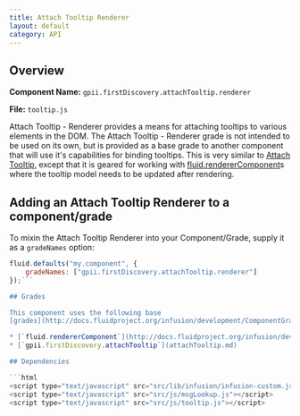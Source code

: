 ```yaml
---
title: Attach Tooltip Renderer
layout: default
category: API
---
```


## Overview

**Component Name:** `gpii.firstDiscovery.attachTooltip.renderer`

**File:** `tooltip.js`

Attach Tooltip - Renderer provides a means for attaching tooltips to various elements in the DOM.
The Attach Tooltip - Renderer grade is not intended to be used on its own, but is
provided as a base grade to another component that will use it's capabilities for binding tooltips.
This is very similar to [Attach Tooltip](attachTooltip.md),
except that it is geared for working with
[fluid.rendererComponent](http://docs.fluidproject.org/infusion/development/ComponentGrades.html)s
where the tooltip model needs to be updated after rendering.

## Adding an Attach Tooltip Renderer to a component/grade

To mixin the Attach Tooltip Renderer into your Component/Grade, supply it as a `gradeNames` option:
```javascript
fluid.defaults("my.component", {
    gradeNames: ["gpii.firstDiscovery.attachTooltip.renderer"]
});```

## Grades

This component uses the following base
[grades](http://docs.fluidproject.org/infusion/development/ComponentGrades.html):

* [`fluid.rendererComponent`](http://docs.fluidproject.org/infusion/development/ComponentGrades.html)
* [`gpii.firstDiscovery.attachTooltip`](attachTooltip.md)

## Dependencies

```html
<script type="text/javascript" src="src/lib/infusion/infusion-custom.js"></script>
<script type="text/javascript" src="src/js/msgLookup.js"></script>
<script type="text/javascript" src="src/js/tooltip.js"></script>
```


